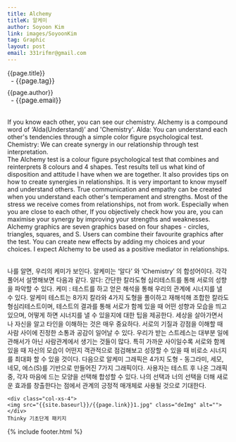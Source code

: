 ```yaml
---
title: Alchemy
titleK: 알케미
author: Soyoon Kim
link: images/SoyoonKim
tag: Graphic
layout: post
email: 331rifmr@gmail.com
---	
```


<div class="container">

<div class="deDep">
{{page.title}}<br>
<p style="font-size:15px; margin:0px; padding:0px 0px 0px 8px; margin:0px 0px 8px 0px;">- {{page.tag}}</p>
{{page.author}}<br>
<p style="font-size:15px; margin:0px; padding:0px 0px 0px 8px;">- {{page.email}}</p>
</div>

<br>

<div class="det lato">

<!--영문-->

If you know each other, you can see our chemistry.
Alchemy is a compound word of ‘Alda(Understand)’ and 'Chemistry'.
Alda: You can understand each other's tendencies through a simple color figure psychological test.
Chemistry: We can create synergy in our relationship through test interpretation.
<br>
The Alchemy test is a colour figure psychological test that combines and reinterprets 8 colours and 4 shapes. Test results tell us what kind of disposition and attitude I have when we are together. It also provides tips on how to create synergies in relationships.
It is very important to know myself and understand others. True communication and empathy can be created when you understand each other's temperament and strengths.
Most of the stress we receive comes from relationships, not from work. Especially when you are close to each other, If you objectively check how you are, you can maximise your synergy by improving your strengths and weaknesses.
Alchemy graphics are seven graphics based on four shapes - circles, triangles, squares, and S. Users can combine their favourite graphics after the test. You can create new effects by adding my choices and your choices. I expect Alchemy to be used as a positive mediator in relationships.

<!--영문-->

</div>


<div class="noto">
<!--국문-->

<br>
나를 알면, 우리의 케미가 보인다.
알케미는 ‘알다’ 와 ‘Chemistry’ 의 합성어이다. 각각 풀어서 설명해보면 다음과 같다.
알다: 간단한 칼라도형 심리테스트를 통해 서로의 성향을 파악할 수 있다.
케미 : 테스트를 하고 얻은 해석을 통해 우리의 관계에 시너지를 낼 수 있다.
알케미 테스트는 8가지 칼라와 4가지 도형을 풀이하고 재해석해 조합한 칼라도형심리테스트이며, 테스트의 결과를 통해 서로가 함께 있을 때 어떤 성향과 모습을 띄고 있으며, 어떻게 하면 시너지를 낼 수 있을지에 대한 팁을 제공한다. 
세상을 살아가면서 나 자신을 알고 타인을 이해하는 것은 매우 중요하다. 서로의 기질과 강점을 이해할 때 사람 사이에 진정한 소통과 공감이 일어날 수 있다. 우리가 받는 스트레스는 대부분 일에 관해서가 아닌 사람관계에서 생기는 것들이 많다. 특히 가까운 사이일수록 서로와 함께 있을 때 자신의 모습이 어떤지 객관적으로 점검해보고 성장할 수 있을 때 비로소 시너지를 최대화 할 수 있을 것이다.
다음으로 알케미 그래픽은 4가지 도형 - 동그라미, 세모, 네모, 에스(S)를 기반으로 만들어진 7가지 그래픽이다. 사용자는 테스트 후 나온 그래픽 중, 각자 마음에 드는 모양을 선택해 합성할 수 있다. 나의 선택과 너의 선택을 더해 새로운 효과를 창출한다는 점에서 관계의 긍정적 매개체로 사용될 것으로 기대한다.

<!--국문-->

</div>

<div class="row noto">
	
	<div class="col-xs-4">
	<img src="{{site.baseurl}}/{{page.link}}1.jpg" class="deImg" alt=""></div>
	Thinky 기초단계 패키지
</div>

	

</div> 

{% include footer.html %}